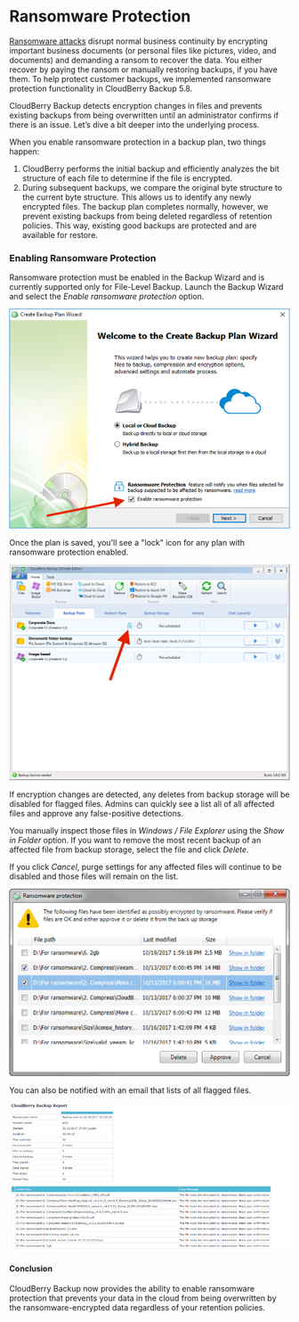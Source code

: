 # Ransomware Protection

[Ransomware attacks](https://www.cloudberrylab.com/blog/five-tips-and-three-tools-to-protect-small-business-from-ransomware-attacks/) disrupt normal business continuity by encrypting important business documents \(or personal files like pictures, video, and documents\) and demanding a ransom to recover the data. You either recover by paying the ransom or manually restoring backups, if you have them. To help protect customer backups, we implemented ransomware protection functionality in CloudBerry Backup 5.8.

CloudBerry Backup detects encryption changes in files and prevents existing backups from being overwritten until an administrator confirms if there is an issue. Let’s dive a bit deeper into the underlying process.

When you enable ransomware protection in a backup plan, two things happen:

1. CloudBerry performs the initial backup and efficiently analyzes the bit structure of each file to determine if the file is encrypted.
2. During subsequent backups, we compare the original byte structure to the current byte structure. This allows us to identify any newly encrypted files. The backup plan completes normally, however, we prevent existing backups from being deleted regardless of retention policies. This way, existing good backups are protected and are available for restore. 

### Enabling Ransomware Protection

Ransomware protection must be enabled in the Backup Wizard and is currently supported only for File-Level Backup. Launch the Backup Wizard and select the _Enable ransomware protection_ option.

![](../../.gitbook/assets/image%20%2819%29.png)

Once the plan is saved, you'll see a "lock" icon for any plan with ransomware protection enabled.

![](../../.gitbook/assets/image%20%2825%29.png)

If encryption changes are detected, any deletes from backup storage will be disabled for flagged files. Admins can quickly see a list all of all affected files and approve any false-positive detections.

You manually inspect those files in _Windows / File Explorer_ using the _Show in Folder_ option. If you want to remove the most recent backup of an affected file from backup storage, select the file and click _Delete_.

If you click _Cancel_, purge settings for any affected files will continue to be disabled and those files will remain on the list.

![](../../.gitbook/assets/image%20%2841%29.png)

You can also be notified with an email that lists of all flagged files.

![](../../.gitbook/assets/image%20%2867%29.png)

#### **Conclusion**

CloudBerry Backup now provides the ability to enable ransomware protection that prevents your data in the cloud from being overwritten by the ransomware-encrypted data regardless of your retention policies. 

